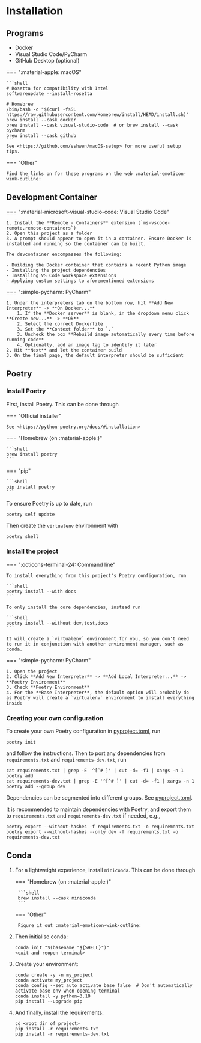 # Installation

## Programs

- Docker
- Visual Studio Code/PyCharm
- GitHub Desktop (optional)

=== ":material-apple: macOS"

    ```shell
    # Rosetta for compatibility with Intel
    softwareupdate --install-rosetta
    
    # Homebrew
    /bin/bash -c "$(curl -fsSL https://raw.githubusercontent.com/Homebrew/install/HEAD/install.sh)"
    brew install --cask docker
    brew install --cask visual-studio-code  # or brew install --cask pycharm
    brew install --cask github
    ```
    See <https://github.com/eshwen/macOS-setup> for more useful setup tips.

=== "Other"

    Find the links on for these programs on the web :material-emoticon-wink-outline:

## Development Container

=== ":material-microsoft-visual-studio-code: Visual Studio Code"

    1. Install the **Remote - Containers** extension (`ms-vscode-remote.remote-containers`)
    2. Open this project as a folder
    3. A prompt should appear to open it in a container. Ensure Docker is installed and running so the container can be built.

    The devcontainer encompasses the following:

    - Building the Docker container that contains a recent Python image
    - Installing the project dependencies
    - Installing VS Code workspace extensions
    - Applying custom settings to aforementioned extensions

=== ":simple-pycharm: PyCharm"

    1. Under the interpreters tab on the bottom row, hit **Add New Interpreter** -> **On Docker...**
        1. If the **Docker server** is blank, in the dropdown menu click **Create new...** -> **Ok**
        2. Select the correct Dockerfile
        3. Set the **Context folder** to `.` 
        3. Uncheck the box **Rebuild image automatically every time before running code**
        4. Optionally, add an image tag to identify it later
    2. Hit **Next** and let the container build
    3. On the final page, the default interpreter should be sufficient

## Poetry

### Install Poetry

First, install Poetry. This can be done through

=== "Official installer"

    See <https://python-poetry.org/docs/#installation>

=== "Homebrew (on :material-apple:)"

    ```shell
    brew install poetry
    ```

=== "pip"

    ```shell
    pip install poetry
    ```

To ensure Poetry is up to date, run

```shell
poetry self update
```

Then create the `virtualenv` environment with

```shell
poetry shell
```

### Install the project

=== ":octicons-terminal-24: Command line"

    To install everything from this project's Poetry configuration, run
    
    ```shell
    poetry install --with docs
    ```
    
    To only install the core dependencies, instead run
    
    ```shell
    poetry install --without dev,test,docs
    ```
    
    It will create a `virtualenv` environment for you, so you don't need to run it in conjunction with another environment manager, such as conda.

=== ":simple-pycharm: PyCharm"

    1. Open the project
    2. Click **Add New Interpreter** -> **Add Local Interpreter...** -> **Poetry Environment**
    3. Check **Poetry Environment**
    4. For the **Base Interpreter**, the default option will probably do as Poetry will create a `virtualenv` environment to install everything inside

### Creating your own configuration

To create your own Poetry configuration
in [pyproject.toml](https://github.com/eshwen/ds-python-boilerplate/blob/main/pyproject.toml), run

```shell
poetry init
```

and follow the instructions. Then to port any dependencies from ``requirements.txt`` and ``requirements-dev.txt``, run

```shell
cat requirements.txt | grep -E '^[^# ]' | cut -d= -f1 | xargs -n 1 poetry add
cat requirements-dev.txt | grep -E '^[^# ]' | cut -d= -f1 | xargs -n 1 poetry add --group dev
```

Dependencies can be segmented into different groups.
See [pyproject.toml](https://github.com/eshwen/ds-python-boilerplate/blob/main/pyproject.toml).

It is recommended to maintain dependencies with Poetry, and export them to ``requirements.txt``
and ``requirements-dev.txt`` if needed, e.g.,

```shell
poetry export --without-hashes -f requirements.txt -o requirements.txt
poetry export --without-hashes --only dev -f requirements.txt -o requirements-dev.txt
```

## Conda

1. For a lightweight experience, install `miniconda`. This can be done through

    === "Homebrew (on :material-apple:)"

        ```shell
        brew install --cask miniconda
        ```

    === "Other"

        Figure it out :material-emoticon-wink-outline:

2. Then initialise conda:

    ```shell
    conda init "$(basename "${SHELL}")"
    <exit and reopen terminal>
    ```

3. Create your environment:

    ```shell
    conda create -y -n my_project
    conda activate my_project
    conda config --set auto_activate_base false  # Don't automatically activate base env when opening terminal
    conda install -y python=3.10
    pip install --upgrade pip
    ```

4. And finally, install the requirements:

    ```shell
    cd <root dir of project>
    pip install -r requirements.txt
    pip install -r requirements-dev.txt
    ```
